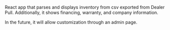 React app that parses and displays inventory from csv exported from Dealer Pull.  Additionally, it shows financing, warranty, and company information.

In the future, it will allow customization through an admin page.

